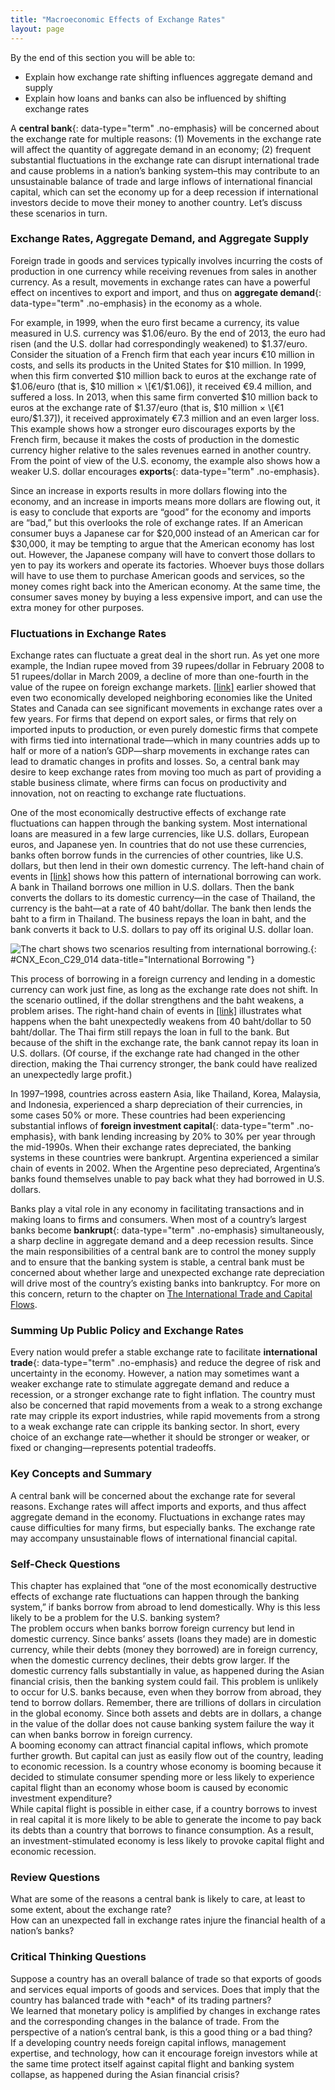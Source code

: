 ```yaml
---
title: "Macroeconomic Effects of Exchange Rates"
layout: page
---
```



<div data-type="abstract" markdown="1">
By the end of this section you will be able to:

* Explain how exchange rate shifting influences aggregate demand and supply
* Explain how loans and banks can also be influenced by shifting exchange rates

</div>

A **central bank**{: data-type="term" .no-emphasis} will be concerned about the exchange rate for multiple reasons: (1) Movements in the exchange rate will affect the quantity of aggregate demand in an economy; (2) frequent substantial fluctuations in the exchange rate can disrupt international trade and cause problems in a nation’s banking system–this may contribute to an unsustainable balance of trade and large inflows of international financial capital, which can set the economy up for a deep recession if international investors decide to move their money to another country. Let’s discuss these scenarios in turn.

### Exchange Rates, Aggregate Demand, and Aggregate Supply

Foreign trade in goods and services typically involves incurring the costs of production in one currency while receiving revenues from sales in another currency. As a result, movements in exchange rates can have a powerful effect on incentives to export and import, and thus on **aggregate demand**{: data-type="term" .no-emphasis} in the economy as a whole.

For example, in 1999, when the euro first became a currency, its value measured in U.S. currency was $1.06/euro. By the end of 2013, the euro had risen (and the U.S. dollar had correspondingly weakened) to $1.37/euro. Consider the situation of a French firm that each year incurs €10 million in costs, and sells its products in the United States for $10 million. In 1999, when this firm converted $10 million back to euros at the exchange rate of $1.06/euro (that is, $10 million × \[€1/$1.06\]), it received €9.4 million, and suffered a loss. In 2013, when this same firm converted $10 million back to euros at the exchange rate of $1.37/euro (that is, $10 million × \[€1 euro/$1.37\]), it received approximately €7.3 million and an even larger loss. This example shows how a stronger euro discourages exports by the French firm, because it makes the costs of production in the domestic currency higher relative to the sales revenues earned in another country. From the point of view of the U.S. economy, the example also shows how a weaker U.S. dollar encourages **exports**{: data-type="term" .no-emphasis}.

Since an increase in exports results in more dollars flowing into the economy, and an increase in imports means more dollars are flowing out, it is easy to conclude that exports are “good” for the economy and imports are “bad,” but this overlooks the role of exchange rates. If an American consumer buys a Japanese car for $20,000 instead of an American car for $30,000, it may be tempting to argue that the American economy has lost out. However, the Japanese company will have to convert those dollars to yen to pay its workers and operate its factories. Whoever buys those dollars will have to use them to purchase American goods and services, so the money comes right back into the American economy. At the same time, the consumer saves money by buying a less expensive import, and can use the extra money for other purposes.

### Fluctuations in Exchange Rates

Exchange rates can fluctuate a great deal in the short run. As yet one more example, the Indian rupee moved from 39 rupees/dollar in February 2008 to 51 rupees/dollar in March 2009, a decline of more than one-fourth in the value of the rupee on foreign exchange markets. [\[link\]](#CNX_Econ_C29_014) earlier showed that even two economically developed neighboring economies like the United States and Canada can see significant movements in exchange rates over a few years. For firms that depend on export sales, or firms that rely on imported inputs to production, or even purely domestic firms that compete with firms tied into international trade—which in many countries adds up to half or more of a nation’s GDP—sharp movements in exchange rates can lead to dramatic changes in profits and losses. So, a central bank may desire to keep exchange rates from moving too much as part of providing a stable business climate, where firms can focus on productivity and innovation, not on reacting to exchange rate fluctuations.

One of the most economically destructive effects of exchange rate fluctuations can happen through the banking system. Most international loans are measured in a few large currencies, like U.S. dollars, European euros, and Japanese yen. In countries that do not use these currencies, banks often borrow funds in the currencies of other countries, like U.S. dollars, but then lend in their own domestic currency. The left-hand chain of events in [\[link\]](#CNX_Econ_C29_014) shows how this pattern of international borrowing can work. A bank in Thailand borrows one million in U.S. dollars. Then the bank converts the dollars to its domestic currency—in the case of Thailand, the currency is the baht—at a rate of 40 baht/dollar. The bank then lends the baht to a firm in Thailand. The business repays the loan in baht, and the bank converts it back to U.S. dollars to pay off its original U.S. dollar loan.

 ![The chart shows two scenarios resulting from international borrowing.](../resources/CNX_Econ_C29_014.jpg "The scenario of international borrowing that ends on the left is a success story, but the scenario that ends on the right shows what happens when the exchange rate weakens."){: #CNX_Econ_C29_014 data-title="International Borrowing "}

This process of borrowing in a foreign currency and lending in a domestic currency can work just fine, as long as the exchange rate does not shift. In the scenario outlined, if the dollar strengthens and the baht weakens, a problem arises. The right-hand chain of events in [\[link\]](#CNX_Econ_C29_014) illustrates what happens when the baht unexpectedly weakens from 40 baht/dollar to 50 baht/dollar. The Thai firm still repays the loan in full to the bank. But because of the shift in the exchange rate, the bank cannot repay its loan in U.S. dollars. (Of course, if the exchange rate had changed in the other direction, making the Thai currency stronger, the bank could have realized an unexpectedly large profit.)

In 1997–1998, countries across eastern Asia, like Thailand, Korea, Malaysia, and Indonesia, experienced a sharp depreciation of their currencies, in some cases 50% or more. These countries had been experiencing substantial inflows of **foreign investment capital**{: data-type="term" .no-emphasis}, with bank lending increasing by 20% to 30% per year through the mid-1990s. When their exchange rates depreciated, the banking systems in these countries were bankrupt. Argentina experienced a similar chain of events in 2002. When the Argentine peso depreciated, Argentina’s banks found themselves unable to pay back what they had borrowed in U.S. dollars.

Banks play a vital role in any economy in facilitating transactions and in making loans to firms and consumers. When most of a country’s largest banks become **bankrupt**{: data-type="term" .no-emphasis} simultaneously, a sharp decline in aggregate demand and a deep recession results. Since the main responsibilities of a central bank are to control the money supply and to ensure that the banking system is stable, a central bank must be concerned about whether large and unexpected exchange rate depreciation will drive most of the country’s existing banks into bankruptcy. For more on this concern, return to the chapter on [The International Trade and Capital Flows](#m48731).

### Summing Up Public Policy and Exchange Rates

Every nation would prefer a stable exchange rate to facilitate **international trade**{: data-type="term" .no-emphasis} and reduce the degree of risk and uncertainty in the economy. However, a nation may sometimes want a weaker exchange rate to stimulate aggregate demand and reduce a recession, or a stronger exchange rate to fight inflation. The country must also be concerned that rapid movements from a weak to a strong exchange rate may cripple its export industries, while rapid movements from a strong to a weak exchange rate can cripple its banking sector. In short, every choice of an exchange rate—whether it should be stronger or weaker, or fixed or changing—represents potential tradeoffs.

### Key Concepts and Summary

A central bank will be concerned about the exchange rate for several reasons. Exchange rates will affect imports and exports, and thus affect aggregate demand in the economy. Fluctuations in exchange rates may cause difficulties for many firms, but especially banks. The exchange rate may accompany unsustainable flows of international financial capital.

### Self-Check Questions

<div data-type="exercise">
<div data-type="problem" markdown="1">
This chapter has explained that “one of the most economically destructive effects of exchange rate fluctuations can happen through the banking system,” if banks borrow from abroad to lend domestically. Why is this less likely to be a problem for the U.S. banking system?

</div>
<div data-type="solution" markdown="1">
The problem occurs when banks borrow foreign currency but lend in domestic currency. Since banks’ assets (loans they made) are in domestic currency, while their debts (money they borrowed) are in foreign currency, when the domestic currency declines, their debts grow larger. If the domestic currency falls substantially in value, as happened during the Asian financial crisis, then the banking system could fail. This problem is unlikely to occur for U.S. banks because, even when they borrow from abroad, they tend to borrow dollars. Remember, there are trillions of dollars in circulation in the global economy. Since both assets and debts are in dollars, a change in the value of the dollar does not cause banking system failure the way it can when banks borrow in foreign currency.

</div>
</div>

<div data-type="exercise">
<div data-type="problem" markdown="1">
A booming economy can attract financial capital inflows, which promote further growth. But capital can just as easily flow out of the country, leading to economic recession. Is a country whose economy is booming because it decided to stimulate consumer spending more or less likely to experience capital flight than an economy whose boom is caused by economic investment expenditure?

</div>
<div data-type="solution" markdown="1">
While capital flight is possible in either case, if a country borrows to invest in real capital it is more likely to be able to generate the income to pay back its debts than a country that borrows to finance consumption. As a result, an investment-stimulated economy is less likely to provoke capital flight and economic recession.

</div>
</div>

### Review Questions

<div data-type="exercise">
<div data-type="problem" markdown="1">
What are some of the reasons a central bank is likely to care, at least to some extent, about the exchange rate?

</div>
</div>

<div data-type="exercise">
<div data-type="problem" markdown="1">
How can an unexpected fall in exchange rates injure the financial health of a nation’s banks?

</div>
</div>

### Critical Thinking Questions

<div data-type="exercise">
<div data-type="problem" markdown="1">
Suppose a country has an overall balance of trade so that exports of goods and services equal imports of goods and services. Does that imply that the country has balanced trade with *each* of its trading partners?

</div>
</div>

<div data-type="exercise">
<div data-type="problem" markdown="1">
We learned that monetary policy is amplified by changes in exchange rates and the corresponding changes in the balance of trade. From the perspective of a nation’s central bank, is this a good thing or a bad thing?

</div>
</div>

<div data-type="exercise">
<div data-type="problem" markdown="1">
If a developing country needs foreign capital inflows, management expertise, and technology, how can it encourage foreign investors while at the same time protect itself against capital flight and banking system collapse, as happened during the Asian financial crisis?

</div>
</div>

